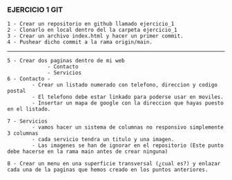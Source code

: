 ### EJERCICIO 1 GIT

    1 - Crear un repositorio en github llamado ejercicio_1
    2 - Clonarlo en local dentro del la carpeta ejercicio_1
    3 - Crear un archivo index.html y hacer un primer commit.
    4 - Pushear dicho commit a la rama origin/main.

 -----

    5 - Crear dos paginas dentro de mi web
                 - Contacto
                 - Servicios
    6 - Contacto -
            - Crear un listado numerado con telefono, direccion y codigo postal 
            - El telefono debe estar linkado para poderse usar en moviles.
            - Insertar un mapa de google con la direccion que hayas puesto en el listado.

    7 - Servicios
            - vamos hacer un sistema de columnas no responsivo simplemente 3 columnas
            - cada servicio tendra un titulo y una imagen.
            - Las imagenes se han de ignorar en el repositorio (Este punto debe hacerse en la rama main antes de crear ninguna)
    
    8 - Crear un menu en una superficie transversal (¿cual es?) y enlazar cada una de la paginas que hemos creado en los puntos anteriores.

